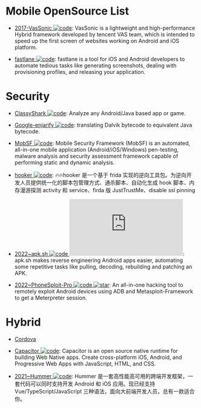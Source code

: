# Mobile OpenSource List

- [2017-VasSonic ![code](https://ng-tech.icu/assets/code.svg)](https://github.com/Tencent/VasSonic): VasSonic is a lightweight and high-performance Hybrid framework developed by tencent VAS team, which is intended to speed up the first screen of websites working on Android and iOS platform.

- [fastlane ![code](https://ng-tech.icu/assets/code.svg)](https://github.com/fastlane/fastlane): fastlane is a tool for iOS and Android developers to automate tedious tasks like generating screenshots, dealing with provisioning profiles, and releasing your application.

# Security

- [ClassyShark ![code](https://ng-tech.icu/assets/code.svg)](https://github.com/google/android-classyshark): Analyze any Android/Java based app or game.

- [Google-enjarify ![code](https://ng-tech.icu/assets/code.svg)](https://github.com/google/enjarify): translating Dalvik bytecode to equivalent Java bytecode.

- [MobSF ![code](https://ng-tech.icu/assets/code.svg)](https://github.com/MobSF/Mobile-Security-Framework-MobSF): Mobile Security Framework (MobSF) is an automated, all-in-one mobile application (Android/iOS/Windows) pen-testing, malware analysis and security assessment framework capable of performing static and dynamic analysis.

- [hooker ![code](https://ng-tech.icu/assets/code.svg)](https://github.com/CreditTone/hooker): 🔥🔥hooker 是一个基于 frida 实现的逆向工具包。为逆向开发人员提供统一化的脚本包管理方式、通杀脚本、自动化生成 hook 脚本、内存漫游探测 activity 和 service、firda 版 JustTrustMe、disable ssl pinning

- [2022~apk.sh ![code](https://ng-tech.icu/assets/code.svg) ![star](https://img.shields.io/github/stars/ax/apk.sh)](https://github.com/ax/apk.sh): apk.sh makes reverse engineering Android apps easier, automating some repetitive tasks like pulling, decoding, rebuilding and patching an APK.

- [2022~PhoneSploit-Pro ![code](https://ng-tech.icu/assets/code.svg) ![star](https://img.shields.io/github/stars/AzeemIdrisi/PhoneSploit-Pro)](https://github.com/AzeemIdrisi/PhoneSploit-Pro): An all-in-one hacking tool to remotely exploit Android devices using ADB and Metasploit-Framework to get a Meterpreter session.

# Hybrid

- [Cordova]()

- [Capacitor ![code](https://ng-tech.icu/assets/code.svg)](https://capacitorjs.com/): Capacitor is an open source native runtime for building Web Native apps. Create cross-platform iOS, Android, and Progressive Web Apps with JavaScript, HTML, and CSS.

- [2021~Hummer ![code](https://ng-tech.icu/assets/code.svg)](https://github.com/didi/Hummer): Hummer 是一套高性能高可用的跨端开发框架，一套代码可以同时支持开发 Android 和 iOS 应用。现已经支持 Vue/TypeScript/JavaScript 三种语法，面向大前端开发人员，总有一款适合你。
